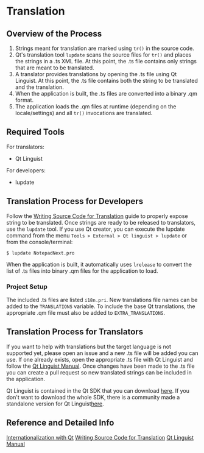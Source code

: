 # Translation

## Overview of the Process

1. Strings meant for translation are marked using `tr()` in the source code.
1. Qt's translation tool `lupdate` scans the source files for `tr()` and places the strings in a .ts XML file. At this point, the .ts file contains only strings that are meant to be translated.
1. A translator provides translations by opening the .ts file using Qt Linguist. At this point, the .ts file contains both the string to be translated and the translation.
1. When the application is built, the .ts files are converted into a binary .qm format.
1. The application loads the .qm files at runtime (depending on the locale/settings) and all `tr()` invocations are translated.

## Required Tools

For translators:
- Qt Linguist

For developers:
- lupdate

## Translation Process for Developers

Follow the [Writing Source Code for Translation](https://doc.qt.io/qt-5/i18n-source-translation.html) guide to properly expose string to be translated. Once strings are ready to be released to translators, use the `lupdate` tool. If you use Qt creator, you can execute the lupdate command from the menu `Tools > External > Qt linguist > lupdate` or from the console/terminal:

```
$ lupdate NotepadNext.pro
```

When the application is built, it automatically uses `lrelease` to convert the list of .ts files into binary .qm files for the application to load.

### Project Setup

The included .ts files are listed `i18n.pri`. New translations file names can be added to the `TRANSLATIONS` variable. To include the base Qt translations, the appropriate .qm file must also be added to `EXTRA_TRANSLATIONS`.

## Translation Process for Translators

If you want to help with translations but the target language is not supported yet, please open an issue and a new .ts file will be added you can use. If one already exists, open the appropriate .ts file with Qt Linguist and follow the [Qt Linguist Manual](https://doc.qt.io/qt-5/linguist-translators.html). Once changes have been made to the .ts file you can create a pull request so new translated strings can be included in the application.

Qt Linguist is contained in the Qt SDK that you can download [here](https://www.qt.io/download-qt-installer). If you don't want to download the whole SDK, there is a community made a standalone version for Qt Linguist[here](https://github.com/lelegard/qtlinguist-installers/releases).

## Reference and Detailed Info

[Internationalization with Qt](https://doc.qt.io/qt-5/internationalization.html)
[Writing Source Code for Translation](https://doc.qt.io/qt-5/i18n-source-translation.html)
[Qt Linguist Manual](https://doc.qt.io/qt-5/linguist-translators.html)